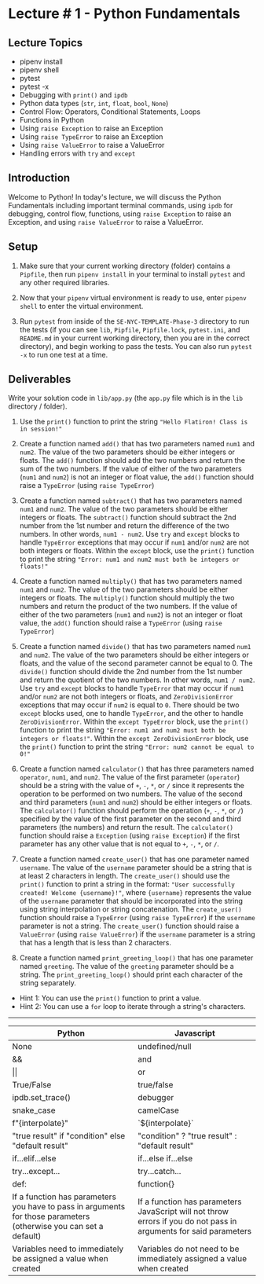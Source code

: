 # Lecture # 1 - Python Fundamentals

## Lecture Topics

- pipenv install
- pipenv shell
- pytest
- pytest -x
- Debugging with `print()` and `ipdb`
- Python data types (`str`, `int`, `float`, `bool`, `None`)
- Control Flow: Operators, Conditional Statements, Loops
- Functions in Python
- Using `raise Exception` to raise an Exception
- Using `raise TypeError` to raise an Exception
- Using `raise ValueError` to raise a ValueError
- Handling errors with `try` and `except`

## Introduction

Welcome to Python! In today's lecture, we will discuss the Python Fundamentals including important terminal commands, using `ipdb` for debugging, control flow, functions, using `raise Exception` to raise an Exception, and using `raise ValueError` to raise a ValueError.

## Setup

1. Make sure that your current working directory (folder) contains a `Pipfile`, then run `pipenv install` in your terminal to install `pytest` and any other required libraries.

2. Now that your `pipenv` virtual environment is ready to use, enter `pipenv shell` to enter the virtual environment.

3. Run `pytest` from inside of the `SE-NYC-TEMPLATE-Phase-3` directory to run the tests (if you can see `lib`, `Pipfile`, `Pipfile.lock`, `pytest.ini`, and `README.md` in your current working directory, then you are in the correct directory), and begin working to pass the tests. You can also run `pytest -x` to run one test at a time.

## Deliverables

Write your solution code in `lib/app.py` (the `app.py` file which is in the `lib` directory / folder).

1. Use the `print()` function to print the string `"Hello Flatiron! Class is in session!"`

2. Create a function named `add()` that has two parameters named `num1` and `num2`. The value of the two parameters should be either integers or floats. The `add()` function should add the two numbers and return the sum of the two numbers. If the value of either of the two parameters (`num1` and `num2`) is not an integer or float value, the `add()` function should raise a `TypeError` (using `raise TypeError`)

3. Create a function named `subtract()` that has two parameters named `num1` and `num2`. The value of the two parameters should be either integers or floats. The `subtract()` function should subtract the 2nd number from the 1st number and return the difference of the two numbers. In other words, `num1 - num2`. Use `try` and `except` blocks to handle `TypeError` exceptions that may occur if `num1` and/or `num2` are not both integers or floats. Within the `except` block, use the `print()` function to print the string `"Error: num1 and num2 must both be integers or floats!"`

4. Create a function named `multiply()` that has two parameters named `num1` and `num2`. The value of the two parameters should be either integers or floats. The `multiply()` function should multiply the two numbers and return the product of the two numbers. If the value of either of the two parameters (`num1` and `num2`) is not an integer or float value, the `add()` function should raise a `TypeError` (using `raise TypeError`)

5. Create a function named `divide()` that has two parameters named `num1` and `num2`. The value of the two parameters should be either integers or floats, and the value of the second parameter cannot be equal to 0. The `divide()` function should divide the 2nd number from the 1st number and return the quotient of the two numbers. In other words, `num1 / num2`. Use `try` and `except` blocks to handle `TypeError` that may occur if `num1` and/or `num2` are not both integers or floats, and `ZeroDivisionError` exceptions that may occur if `num2` is equal to `0`. There should be two `except` blocks used, one to handle `TypeError`, and the other to handle `ZeroDivisionError`. Within the `except TypeError` block, use the `print()` function to print the string `"Error: num1 and num2 must both be integers or floats!"`. Within the `except ZeroDivisionError` block, use the `print()` function to print the string `"Error: num2 cannot be equal to 0!"`

6. Create a function named `calculator()` that has three parameters named `operator`, `num1`, and `num2`. The value of the first parameter (`operator`) should be a string with the value of `+`, `-`, `*`, or `/` since it represents the operation to be performed on two numbers. The value of the second and third parameters (`num1` and `num2`) should be either integers or floats. The `calculator()` function should perform the operation (`+`, `-`, `*`, or `/`) specified by the value of the first parameter on the second and third parameters (the numbers) and return the result. The `calculator()` function should raise a `Exception` (using `raise Exception`) if the first parameter has any other value that is not equal to `+`, `-`, `*`, or `/`.

7. Create a function named `create_user()` that has one parameter named `username`. The value of the `username` parameter should be a string that is at least 2 characters in length. The `create_user()` should use the `print()` function to print a string in the format: `"User successfully created! Welcome {username}!"`, where `{username}` represents the value of the `username` parameter that should be incorporated into the string using string interpolation or string concatenation. The `create_user()` function should raise a `TypeError` (using `raise TypeError`) if the `username` parameter is not a string. The `create_user()` function should raise a `ValueError` (using `raise ValueError`) if the `username` parameter is a string that has a length that is less than 2 characters.

8. Create a function named `print_greeting_loop()` that has one parameter named `greeting`. The value of the `greeting` parameter should be a string. The `print_greeting_loop()` should print each character of the string separately.

- Hint 1: You can use the `print()` function to print a value.
- Hint 2: You can use a `for` loop to iterate through a string's characters.

---


| Python                                                                                               | Javascript                                                                                   |
|------------------------------------------------------------------------------------------------------|----------------------------------------------------------------------------------------------|
| None                      | undefined/null    |
| &&                        | and               |
| \|\|                      | or                |
| True/False                | true/false           |
| ipdb.set_trace()          | debugger          |
| snake_case                | camelCase         |
| f"{interpolate}"    | \`${interpolate}\`       |
| "true result" if "condition" else "default result"   | "condition" ? "true result" : "default result"   |
| if...elif...else    | if...else if...else    |
| try...except... | try...catch...  |
| def:                     | function{}         |
| If a function has parameters you have to pass in arguments for those parameters (otherwise you can set a default) | If a function has parameters JavaScript will not throw errors if you do not pass in arguments for said parameters |
| Variables need to immediately be assigned a value when created | Variables do not need to be immediately assigned a value when created |